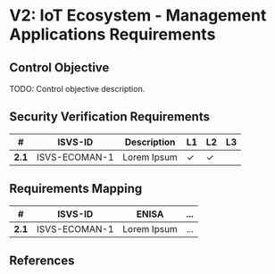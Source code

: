 # V2: IoT Ecosystem - Management Applications Requirements

## Control Objective
TODO: Control objective description.

## Security Verification Requirements

| # | ISVS-ID | Description | L1 | L2 | L3 |
| -- | -------- | ---------------------- | - | - | - |
| **2.1** | ISVS-ECOMAN-1 | Lorem Ipsum | ✓ | ✓ |  |

## Requirements Mapping

| # | ISVS-ID | ENISA | ... |
| -- | -------- | ---------------------- | ---------------------- |
|**2.1**| ISVS-ECOMAN-1 | Lorem Ipsum | ... |

## References